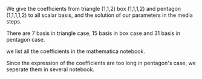 We give the coefficients from triangle (1,1,2) box (1,1,1,2) and pentagon (1,1,1,1,2) to all scalar basis, and the solution of our parameters in the media steps.

There are 7 basis in triangle case, 15 basis in box case and 31 basis in pentagon case.

we list all the coefficients in the mathematica notebook.

Since the expression of the coefficients are too long in pentagon's case, we seperate them in several notebook.

